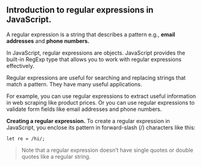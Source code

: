 ## **Introduction to regular expressions in JavaScript.** 

A regular expression is a string that describes a pattern e.g., **email addresses** and **phone numbers.**

In JavaScript, regular expressions are objects. JavaScript provides the built-in RegExp type that allows you to work with regular expressions effectively.

Regular expressions are useful for searching and replacing strings that match a pattern. They have many useful applications.

For example, you can use regular expressions to extract useful information in web scraping like product prices. Or you can use regular expressions to validate form fields like email addresses and phone numbers. 

**Creating a regular expression.**
To create a regular expression in JavaScript, you enclose its pattern in forward-slash (/) characters like this:

```javacript
let re = /hi/;
``` 

> Note that a regular expression doesn’t have single quotes or double quotes like a regular string.